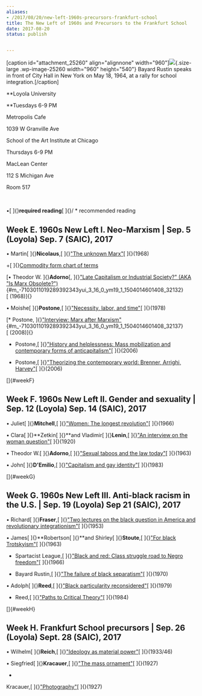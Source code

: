 ```yaml
---
aliases:
- /2017/08/20/new-left-1960s-precursors-frankfurt-school
title: The New Left of 1960s and Precursors to the Frankfurt School
date: 2017-08-20
status: publish


---
```

[caption id="attachment_25260" align="alignnone"
width="960"]![](https://platypus1917.org/wp-content/uploads/Bayard-Rustin-1024x576.jpg){.size-large
.wp-image-25260 width="960" height="540"} Bayard Rustin speaks in front
of City Hall in New York on May 18, 1964, at a rally for school
integration.[/caption]

**Loyola University

**Tuesdays 6-9 PM

Metropolis Cafe

1039 W Granville Ave

School of the Art Institute at Chicago

Thursdays 6-9 PM

MacLean Center

112 S Michigan Ave

Room 517

 

•[ ]{}**required reading**[ ]{}/ * recommended reading

###

## Week E. 1960s New Left I. Neo-Marxism | Sep. 5 (Loyola) Sep. 7 (SAIC), 2017

• Martin[ ]{}**Nicolaus**,[ ]{}["The unknown
Marx"](https://platypus1917.org/file/readings/readings/nicolausmartin_unknownmarx_nlr48.pdf)[ ]{}(1968)

+[ ]{}[Commodity form chart of
terms](https://platypus1917.org/file/readings/commodityform111712.pdf)

[• Theodor W. ]{}**Adorno**[, ]{}["Late Capitalism or Industrial
Society?" (AKA "Is Marx
Obsolete?")](https://platypus1917.org/file/readings/readings/adorno_latecapitalism.pdf){#m_-7103011019289392343yui_3_16_0_ym19_1_1504014601408_32132}[ (1968)]{}

• Moishe[ ]{}**Postone**,[ ]{}["Necessity, labor, and
time"](https://platypus1917.org/file/readings/readings/postone_necessitylabortimemarx1978.pdf)[ ]{}(1978)

[* Postone, ]{}["Interview: Marx after
Marxism"](https://platypus1917.org/2008/03/01/marx-after-marxism-an-interview-with-moishe-postone/){#m_-7103011019289392343yui_3_16_0_ym19_1_1504014601408_32137}[ (2008)]{}

* Postone,[ ]{}["History and helplessness: Mass mobilization and
contemporary forms of
anticapitalism"](https://platypus1917.org/file/readings/readings/postonemoishe_historyhelplessness.pdf)[ ]{}(2006)

* Postone,[ ]{}["Theorizing the contemporary world: Brenner, Arrighi,
Harvey"](https://platypus1917.org/file/readings/postone_brennerarrighiharvey2006.pdf)[ ]{}(2006)



[]{#weekF}

## Week F. 1960s New Left II. Gender and sexuality | Sep. 12 (Loyola) Sep. 14 (SAIC), 2017

• Juliet[ ]{}**Mitchell**,[ ]{}["Women: The longest
revolution"](https://platypus1917.org/file/readings/readings/mitchelljuliet_womenlongestrevolution_nlr40.pdf)[ ]{}(1966)

• Clara[ ]{}**Zetkin[ ]{}**and Vladimir[ ]{}**Lenin**,[ ]{}["An
interview on the woman
question"](http://www.marxists.org/archive/zetkin/1920/lenin/zetkin1.htm)[ ]{}(1920)

• Theodor W.[ ]{}**Adorno**,[ ]{}["Sexual taboos and the law
today"](https://platypus1917.org/file/readings/readings/adorno_sexualtaboostoday.pdf)[ ]{}(1963)

• John[ ]{}**D'Emilio**,[ ]{}["Capitalism and gay
identity"](https://platypus1917.org/file/readings/readings/demilio_captialismgayid.pdf)[ ]{}(1983)



[]{#weekG}

## Week G. 1960s New Left III. Anti-black racism in the U.S. | Sep. 19 (Loyola) Sep 21 (SAIC), 2017

• Richard[ ]{}**Fraser**,[ ]{}["Two lectures on the black question in
America and revolutionary
integrationism"](http://www.bolshevik.org/history/Fraser/Fraser01.html)[ ]{}(1953)

• James[ ]{}**Robertson[ ]{}**and Shirley[ ]{}**Stoute**,[ ]{}["For
black
Trotskyism"](http://www.bolshevik.org/history/ICL/For%20Black%20Trotskyism.html)[ ]{}(1963)

* Spartacist League,[ ]{}["Black and red: Class struggle road to Negro
freedom"](http://www.bolshevik.org/history/ICL/BLACK%20AND%20RED.html)[ ]{}(1966)

* Bayard Rustin,[ ]{}["The failure of black
separatism"](https://platypus1917.org/file/readings/readings/rustinbayard_blackseparatismfailure1970.pdf)[ ]{}(1970)

• Adolph[ ]{}**Reed**,[ ]{}["Black particularity
reconsidered"](http://libcom.org/library/black-particularity-reconsidered-adolph-l-reed-jr)[ ]{}(1979)

* Reed,[ ]{}["Paths to Critical
Theory"](https://platypus1917.org/file/readings/readings/reed_60spathscriticaltheory.pdf)[ ]{}(1984)



[]{#weekH}

## Week H. Frankfurt School precursors | Sep. 26 (Loyola) Sept. 28 (SAIC), 2017

• Wilhelm[ ]{}**Reich**,[ ]{}["Ideology as material
power"](https://platypus1917.org/file/readings/readings/reichwilhelm_fascistpsychology.pdf)[ ]{}(1933/46)

• Siegfried[ ]{}**Kracauer**,[ ]{}["The mass
ornament"](https://platypus1917.org/file/readings/readings/kracauer_massornament.pdf)[ ]{}(1927)

+
Kracauer,[ ]{}["Photography"](https://platypus1917.org/file/readings/kracauer_photography1927.pdf)[ ]{}(1927)
